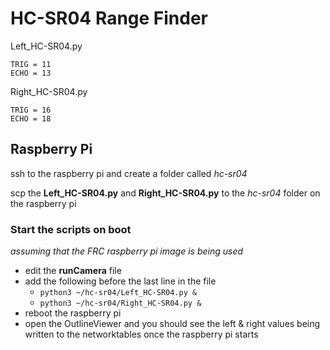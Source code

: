 # HC-SR04 Range Finder 

Left_HC-SR04.py 

    TRIG = 11
    ECHO = 13

Right_HC-SR04.py

    TRIG = 16
    ECHO = 18

## Raspberry Pi
ssh to the raspberry pi and create a folder called *hc-sr04*

scp the **Left_HC-SR04.py** and **Right_HC-SR04.py** to the *hc-sr04* folder on the raspberry pi

### Start the scripts on boot
*assuming that the FRC raspberry pi image is being used*

- edit the **runCamera** file
- add the following before the last line in the file
    - ``` python3 ~/hc-sr04/Left_HC-SR04.py & ```
    - ``` python3 ~/hc-sr04/Right_HC-SR04.py & ```
- reboot the raspberry pi
- open the OutlineViewer and you should see the left & right values being written to the networktables once the raspberry pi starts